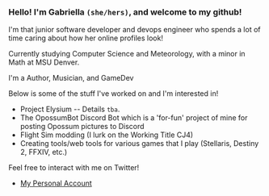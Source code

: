 ### Hello! I'm Gabriella `(she/hers)`, and welcome to my github!

I'm that junior software developer and devops engineer who spends a lot of time caring about how her online profiles look!

Currently studying Computer Science and Meteorology, with a minor in Math at MSU Denver.

I'm a Author, Musician, and GameDev

Below is some of the stuff I've worked on and I'm interested in!
- Project Elysium -- Details `tba`.
- The OpossumBot Discord Bot which is a 'for-fun' project of mine for posting Opossum pictures to Discord 
- Flight Sim modding (I lurk on the Working Title CJ4)
- Creating tools/web tools for various games that I play (Stellaris, Destiny 2, FFXIV, etc.)

Feel free to interact with me on Twitter!
- [My Personal Account](https://twitter.com/contrastellar)
